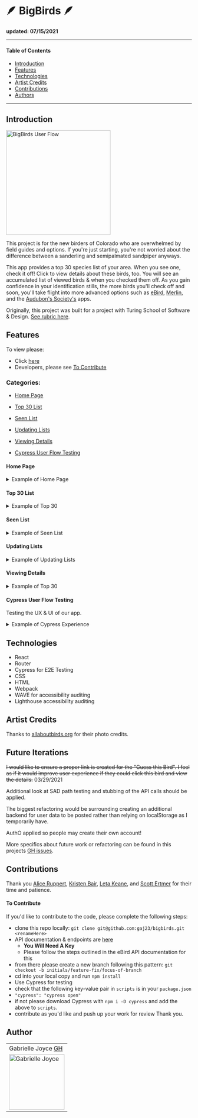 # 🪶 BigBirds 🪶
__updated: 07/15/2021__

---
#### Table of Contents
- [Introduction](#Introduction)
- [Features](#Features)
- [Technologies](#Techologies)
- [Artist Credits](#Artist-Credits)
- [Contributions](#Contributions)
- [Authors](#Authors)
---
## Introduction

<img width="283" alt="BigBirds User Flow" src="https://media.giphy.com/media/k62QMcVWi3nX3vP9y1/giphy.gif">

This project is for the new birders of Colorado who are overwhelmed by field guides and options. If you're just starting, you're not worried about the difference between a sanderling and semipalmated sandpiper anyways.

This app provides a top 30 species list of your area. When you see one, check it off! Click to view details about these birds, too. You will see an accumulated list of viewed birds & when you checked them off. As you gain confidence in your identification stills, the more birds you'll check off and soon, you'll take flight into more advanced options such as [eBird](https://ebird.org/home), [Merlin](https://merlin.allaboutbirds.org/), and the [Audubon's Society's](https://www.audubon.org/) apps.

Originally, this project was built for a project with Turing School of Software & Design. [See rubric here](https://frontend.turing.io/projects/module-3/niche-audience.html).

## Features

To view please:
- Click [here](https://bigbirds.vercel.app/)
- Developers, please see [To Contribute](#To-Contribute)

### Categories:
- [Home Page](#Home-Page)

- [Top 30 List](#Top-30-List)

- [Seen List](#Seen-List)

- [Updating Lists](#Updating-Lists)

- [Viewing Details](#Viewing-Details)

- [Cypress User Flow Testing](#Cypress-User-Flow-Testing)

#### Home Page

<details>
<summary>Example of Home Page</summary>
<br>
 <img width="283" alt="home page with guess that bird" src="https://user-images.githubusercontent.com/68332132/110414660-e6f01000-8055-11eb-8eba-de63358b64a7.png">
</details>

#### Top 30 List

<details>
<summary>Example of Top 30</summary>
<br>
 <img width="283" alt="top 30 list" src="https://user-images.githubusercontent.com/68332132/110414529-9bd5fd00-8055-11eb-8c19-972c3cd11189.png">
</details>

#### Seen List

<details>
<summary>Example of Seen List</summary>
<br>
 <img width="283" alt="seen list" src="https://user-images.githubusercontent.com/68332132/110414563-adb7a000-8055-11eb-9ce7-f37c1718b064.png">
</details>

#### Updating Lists

<details>
<summary>Example of Updating Lists</summary>
<br>
 <img width="283" alt="clicking a newly seen bird and adding it to my list" src="">
</details>

#### Viewing Details

<details>
<summary>Example of Top 30</summary>
<br>
 <img width="283" alt="details about a canvasback" src="https://user-images.githubusercontent.com/68332132/110414589-be681600-8055-11eb-8da5-919fb143dc9e.png">
</details>

#### Cypress User Flow Testing
Testing the UX & UI of our app.

<details>
<summary>Example of Cypress Experience</summary>
<br>
<img width="600" alt="testing user flow in cypress" src="https://media.giphy.com/media/R0BA734oMWtAc8haon/giphy.gif">
</details>

## Technologies
- React
- Router
- Cypress for E2E Testing
- CSS
- HTML
- Webpack
- WAVE for accessibility auditing
- Lighthouse accessibility auditing

## Artist Credits
Thanks to [allaboutbirds.org](allaboutbirds.org) for their photo credits.

## Future Iterations

~~I would like to ensure a proper link is created for the "Guess this Bird". I feel as if it would improve user experience if they could click this bird and view the details.~~ 03/29/2021

Additional look at SAD path testing and stubbing of the API calls should be applied.

The biggest refactoring would be surrounding creating an additional backend for user data to be posted rather than relying on localStorage as I temporarily have.

AuthO applied so people may create their own account!

More specifics about future work or refactoring can be found in this projects [GH issues](https://github.com/gaj23/bigbirds/issues).

## Contributions

Thank you <a href="https://github.com/srslie">Alice Ruppert</a>, <a href="https://github.com/kristenmb" target="_blank">Kristen Bair</a>, <a href="https://github.com/letakeane" target="_blank">Leta Keane</a>, and <a href="https://github.com/sertmer" target="_blank">Scott Ertmer</a> for their time and patience.

#### To Contribute
If you'd like to contribute to the code, please complete the following steps:
- clone this repo locally: `git clone git@github.com:gaj23/bigbirds.git <renameHere>`
- API documentation & endpoints are [here](https://documenter.getpostman.com/view/664302/S1ENwy59?version=latest#4e020bc2-fc67-4fb6-a926-570cedefcc34)
  - **You Will Need A Key**
  - Please follow the steps outlined in the eBird API documentation for this
- from there please create a new branch following this pattern: `git checkout -b initials/feature-fix/focus-of-branch`
- cd into your local copy and run `npm install`
- Use Cypress for testing
 - check that the following key-value pair in `scripts` is in your `package.json`
 - `"cypress": "cypress open"`
 - if not please download Cypress with `npm i -D cypress` and add the above to `scripts`.
- contribute as you'd like and push up your work for review
Thank you.

## Author
<table>
    <tr>
        <td> Gabrielle Joyce <a href="https://github.com/gaj23">GH</td>
    </tr>
    <td><img src="https://avatars1.githubusercontent.com/u/68332132?s=460&u=a54dd9d3eede7c5ae0704846c510001c89dc88f7&v=4" alt="Gabrielle Joyce"
 width="150" height="auto" /></td>
</table>
